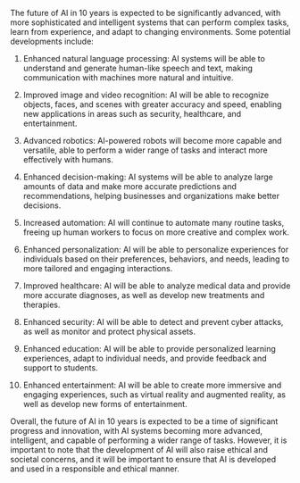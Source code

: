 The future of AI in 10 years is expected to be significantly advanced, with more sophisticated and intelligent systems that can perform complex tasks, learn from experience, and adapt to changing environments. Some potential developments include:

1. Enhanced natural language processing: AI systems will be able to understand and generate human-like speech and text, making communication with machines more natural and intuitive.

2. Improved image and video recognition: AI will be able to recognize objects, faces, and scenes with greater accuracy and speed, enabling new applications in areas such as security, healthcare, and entertainment.

3. Advanced robotics: AI-powered robots will become more capable and versatile, able to perform a wider range of tasks and interact more effectively with humans.

4. Enhanced decision-making: AI systems will be able to analyze large amounts of data and make more accurate predictions and recommendations, helping businesses and organizations make better decisions.

5. Increased automation: AI will continue to automate many routine tasks, freeing up human workers to focus on more creative and complex work.

6. Enhanced personalization: AI will be able to personalize experiences for individuals based on their preferences, behaviors, and needs, leading to more tailored and engaging interactions.

7. Improved healthcare: AI will be able to analyze medical data and provide more accurate diagnoses, as well as develop new treatments and therapies.

8. Enhanced security: AI will be able to detect and prevent cyber attacks, as well as monitor and protect physical assets.

9. Enhanced education: AI will be able to provide personalized learning experiences, adapt to individual needs, and provide feedback and support to students.

10. Enhanced entertainment: AI will be able to create more immersive and engaging experiences, such as virtual reality and augmented reality, as well as develop new forms of entertainment.

Overall, the future of AI in 10 years is expected to be a time of significant progress and innovation, with AI systems becoming more advanced, intelligent, and capable of performing a wider range of tasks. However, it is important to note that the development of AI will also raise ethical and societal concerns, and it will be important to ensure that AI is developed and used in a responsible and ethical manner.